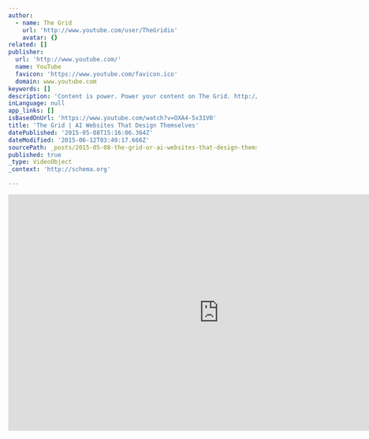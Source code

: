 ```yaml
---
author:
  - name: The Grid
    url: 'http://www.youtube.com/user/TheGridio'
    avatar: {}
related: []
publisher:
  url: 'http://www.youtube.com/'
  name: YouTube
  favicon: 'https://www.youtube.com/favicon.ico'
  domain: www.youtube.com
keywords: []
description: 'Content is power. Power your content on The Grid. http://www.thegrid.io This is not another do-it-yourself website builder. The Grid harnesses the power of artificial intelligence to take everything you throw at it - videos, images, text, urls and more - and automatically shape them into a custom website unique to you.'
inLanguage: null
app_links: []
isBasedOnUrl: 'https://www.youtube.com/watch?v=OXA4-5x31V0'
title: 'The Grid | AI Websites That Design Themselves'
datePublished: '2015-05-08T15:16:06.364Z'
dateModified: '2015-06-12T03:49:17.666Z'
sourcePath: _posts/2015-05-08-the-grid-or-ai-websites-that-design-themselves.md
published: true
_type: VideoObject
_context: 'http://schema.org'

---
```

<iframe src="https://cdn.embedly.com/widgets/media.html?src=http%3A%2F%2Fwww.youtube.com%2Fembed%2FOXA4-5x31V0%3Ffeature%3Doembed&amp;url=https%3A%2F%2Fwww.youtube.com%2Fwatch%3Fv%3DOXA4-5x31V0&amp;image=http%3A%2F%2Fi.ytimg.com%2Fvi%2FOXA4-5x31V0%2Fhqdefault.jpg&amp;key=b7d04c9b404c499eba89ee7072e1c4f7&amp;type=text%2Fhtml&amp;schema=youtube" width="854" height="480" scrolling="no" frameborder="0" allowfullscreen="allowfullscreen" style=""></iframe>